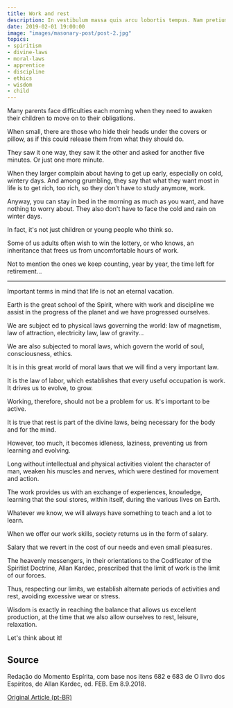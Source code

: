 ```yaml
---
title: Work and rest
description: In vestibulum massa quis arcu lobortis tempus. Nam pretium arcu in odio vulputate luctus.
date: 2019-02-01 19:00:00
image: "images/masonary-post/post-2.jpg"
topics: 
- spiritism
- divine-laws
- moral-laws
- apprentice
- discipline
- ethics
- wisdom
- child
---
```



Many parents face difficulties each morning when they need to awaken their children to move on to their obligations.

When small, there are those who hide their heads under the covers or pillow, as if this could release them from what they should do.

They saw it one way, they saw it the other and asked for another five minutes. Or just one more minute.

When they larger complain about having to get up early, especially on cold, wintery days. And among grumbling, they say that what they want most in life is to get rich, too rich, so they don't have to study anymore, work.

Anyway, you can stay in bed in the morning as much as you want, and have nothing to worry about. They also don't have to face the cold and rain on winter days.

In fact, it's not just children or young people who think so.

Some of us adults often wish to win the lottery, or who knows, an inheritance that frees us from uncomfortable hours of work.

Not to mention the ones we keep counting, year by year, the time left for retirement...

*   *   *

Important terms in mind that life is not an eternal vacation.

Earth is the great school of the Spirit, where with work and discipline we assist in the progress of the planet and we have progressed ourselves.

We are subject ed to physical laws governing the world: law of magnetism, law of attraction, electricity law, law of gravity...

We are also subjected to moral laws, which govern the world of soul, consciousness, ethics.

It is in this great world of moral laws that we will find a very important law.

It is the law of labor, which establishes that every useful occupation is work. It drives us to evolve, to grow.

Working, therefore, should not be a problem for us. It's important to be active.

It is true that rest is part of the divine laws, being necessary for the body and for the mind.

However, too much, it becomes idleness, laziness, preventing us from learning and evolving.

Long without intellectual and physical activities violent the character of man, weaken his muscles and nerves, which were destined for movement and action.

The work provides us with an exchange of experiences, knowledge, learning that the soul stores, within itself, during the various lives on Earth.

Whatever we know, we will always have something to teach and a lot to learn.

When we offer our work skills, society returns us in the form of salary.

Salary that we revert in the cost of our needs and even small pleasures.

The heavenly messengers, in their orientations to the Codificator of the Spiritist Doctrine, Allan Kardec, prescribed that the limit of work is the limit of our forces.

Thus, respecting our limits, we establish alternate periods of activities and rest, avoiding excessive wear or stress.

Wisdom is exactly in reaching the balance that allows us excellent production, at the time that we also allow ourselves to rest, leisure, relaxation.

Let's think about it!

## Source
Redação do Momento Espírita, com base nos itens
682 e 683 de O livro dos Espíritos, de Allan Kardec,
ed. FEB.
Em 8.9.2018.

[Original Article (pt-BR)](http://www.momento.com.br/pt/ler_texto.php?id=5530)

